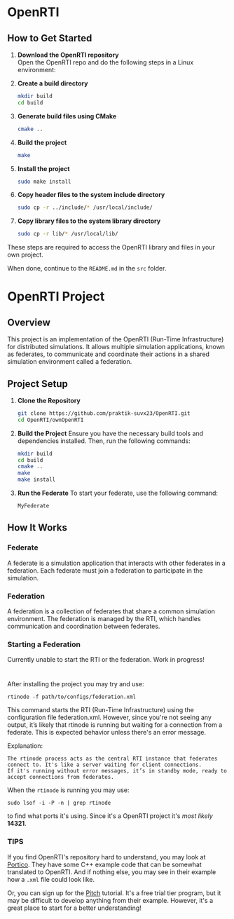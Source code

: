 # OpenRTI

## How to Get Started

1. **Download the OpenRTI repository**  
    Open the OpenRTI repo and do the following steps in a Linux environment:

2. **Create a build directory**  
    ```sh
    mkdir build
    cd build
    ```

3. **Generate build files using CMake**  
    ```sh
    cmake ..
    ```

4. **Build the project**  
    ```sh
    make
    ```

5. **Install the project**  
    ```sh
    sudo make install
    ```

6. **Copy header files to the system include directory**  
    ```sh
    sudo cp -r ../include/* /usr/local/include/
    ```

7. **Copy library files to the system library directory**  
    ```sh
    sudo cp -r lib/* /usr/local/lib/
    ```

These steps are required to access the OpenRTI library and files in your own project.

When done, continue to the `README.md` in the `src` folder.


# OpenRTI Project

## Overview

This project is an implementation of the OpenRTI (Run-Time Infrastructure) for distributed simulations. It allows multiple simulation applications, known as federates, to communicate and coordinate their actions in a shared simulation environment called a federation.

## Project Setup

1. **Clone the Repository**
    ```bash
    git clone https://github.com/praktik-suvx23/OpenRTI.git
    cd OpenRTI/ownOpenRTI
    ```

2. **Build the Project**
    Ensure you have the necessary build tools and dependencies installed. Then, run the following commands:
    ```bash
    mkdir build
    cd build
    cmake ..
    make
    make install
    ```

3. **Run the Federate**
    To start your federate, use the following command:
    ```bash
    MyFederate
    ```

## How It Works

### Federate

A federate is a simulation application that interacts with other federates in a federation. Each federate must join a federation to participate in the simulation.

### Federation

A federation is a collection of federates that share a common simulation environment. The federation is managed by the RTI, which handles communication and coordination between federates.

### Starting a Federation
Currently unable to start the RTI or the federation.
Work in progress!


#

After installing the project you may try and use:
```
rtinode -f path/to/configs/federation.xml
```
This command starts the RTI (Run-Time Infrastructure) using the configuration file federation.xml. However, since you're not seeing any output, it’s likely that rtinode is running but waiting for a connection from a federate. This is expected behavior unless there's an error message.

Explanation:

    The rtinode process acts as the central RTI instance that federates connect to. It's like a server waiting for client connections.
    If it's running without error messages, it’s in standby mode, ready to accept connections from federates.

When the `rtinode` is running you may use:
```
sudo lsof -i -P -n | grep rtinode
```
to find what ports it's using. Since it's a OpenRTI project it's *most likely* **14321**.


### TIPS
If you find OpenRTI's repository hard to understand, you may look at [Portico](https://github.com/openlvc/portico). They have some C++ example code that can be somewhat translated to OpenRTI. And if nothing else, you may see in their example how a ```.xml``` file could look like.

Or, you can sign up for the [Pitch](https://pitchtechnologies.com/hlatutorial/) tutorial. It's a free trial tier program, but it may be difficult to develop anything from their example. However, it's a great place to start for a better understanding!
